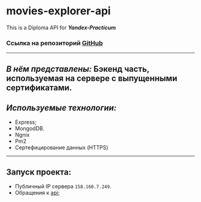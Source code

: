 # movies-explorer-api
This is a Diploma API for ***Yandex-Practicum***

### **Ссылка на репозиторий [GitHub](https://github.com/DenisKut/movies-explorer-api.git)**
------------
***В нём представлены:***
Бэкенд часть, используемая на сервере с выпущенными сертификатами.
---

## *Используемые технологии:*

* Express;
* MongodDB.
* Ngnix
* Pm2
* Сертефицирование данных (HTTPS) 
---

## Запуск проекта:
* Публичный IP сервера `158.160.7.249`.
* Обращения к [api](https://api.favourite.movie.nomoredomainsclub.ru/);
